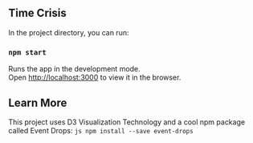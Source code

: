 

## Time Crisis

In the project directory, you can run:

### `npm start`

Runs the app in the development mode.<br>
Open [http://localhost:3000](http://localhost:3000) to view it in the browser.



## Learn More

This project uses D3 Visualization Technology and a cool npm package called Event Drops: ```js npm install --save event-drops```
